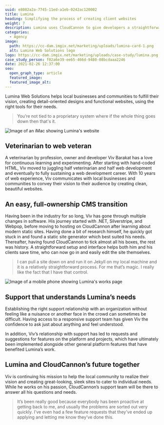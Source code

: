 ```yaml
---
uuid: e8082a2a-7745-11ed-a1eb-0242ac120002
title: Lumina
heading: Simplifying the process of creating client websites
weight: 7
description: Lumina uses CloudCannon to give developers a straightforward setup and interface, helping both devs and their clients save time.
categories:
  - Agency
image: 
  path: https://cc-dam.imgix.net/marketing/uploads/lumina-card-1.png
  alt: Lumina Web Solutions logo
logo: https://cc-dam.imgix.net/marketing/uploads/case-study/lumina.png
case_study_person: f02a6e39-ee65-466d-9480-08bcdaaa2246
date: 2021-02-26 12:37:00
seo:
  open_graph_type: article
  featured_image:
  featured_image_alt:
---
```


Lumina Web Solutions helps local businesses and communities to fulfill
their vision, creating detail-oriented designs and functional websites,
using the right tools for their needs.

> You’re not tied to a proprietary system where if the whole thing goes down then that's it.

![Image of an iMac showing Lumina's website](https://cc-dam.imgix.net/marketing/uploads/case-study/lumina/lumina-img1.png)

## Veterinarian to web veteran

A veterinarian by profession, owner and developer Viv Barakat has a love
for continuous learning and experimenting. After starting with hand-coded
HTML, Viv moved to juggling half veterinarian and half web development and
eventually to fully sustaining a web development career. With 10 years of
web experience, Viv communicates with local businesses and communities to
convey their vision to their audience by creating clean, beautiful
websites.

## An easy, full-ownership CMS transition

Having been in the industry for so long, Viv has gone through multiple
changes in software. His journey started with .NET, Silverstripe, and
Webpop, before moving to hosting on CloudCannon after learning about
modern static sites. Having done a bit of research himself, he quickly got
stuck in and found a static site generator which best suited his needs.
Thereafter, having found CloudCannon to tick almost all his boxes, the
rest was history. A straightforward setup and interface helps both him and
his clients save time, who can now go in and easily edit the site
themselves.

> I can pull a site down on and run it on Jekyll on my local machine and it is a relatively straightforward process. For me that’s magic. I really like the fact that I have that control.

![Image of a mobile phone showing Lumina's works page](https://cc-dam.imgix.net/marketing/uploads/case-study/lumina/lumina-img2.png)

## Support that understands Lumina’s needs

Establishing the right support relationship with an organization without
feeling like a nuisance or another face in the crowd can sometimes be
difficult. Having access to a responsive support team has given Viv the
confidence to ask just about anything and feel understood.

In addition, Viv’s relationship with support has led to requests and
suggestions for features on the platform and projects, which have
ultimately been implemented alongside other general platform features that
have benefited Lumina’s work.

## Lumina and CloudCannon’s future together

Viv is continuing his mission to help the local community to realize their
vision and creating great-looking, sleek sites to cater to individual
needs. While he works on his passion, CloudCannon’s support team will be
there to answer all his questions and needs.

> It’s been really good because everybody has been proactive at getting back to me, and usually the problems are sorted out very quickly. I’ve even had a few feature requests that they’ve ended up applying and letting me know they’ve done this.